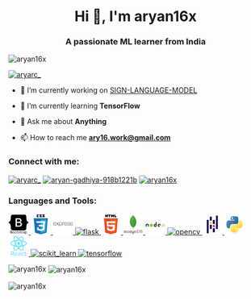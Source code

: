 <h1 align="center">Hi 👋, I'm aryan16x</h1>
<h3 align="center">A passionate ML learner from India</h3>

<p align="left"> <img src="https://komarev.com/ghpvc/?username=aryan16x&label=Profile%20views&color=0e75b6&style=flat" alt="aryan16x" /> </p>

<p align="left"> <a href="https://twitter.com/aryarc_" target="blank"><img src="https://img.shields.io/twitter/follow/aryarc_?logo=twitter&style=for-the-badge" alt="aryarc_" /></a> </p>

- 🔭 I’m currently working on [SIGN-LANGUAGE-MODEL](https://github.com/aryan16x/SIGN-LANGUAGE-DETECTION)

- 🌱 I’m currently learning **TensorFlow**

- 💬 Ask me about **Anything**

- 📫 How to reach me **ary16.work@gmail.com**

<h3 align="left">Connect with me:</h3>
<p align="left">
<a href="https://twitter.com/aryarc_" target="blank"><img align="center" src="https://raw.githubusercontent.com/rahuldkjain/github-profile-readme-generator/master/src/images/icons/Social/twitter.svg" alt="aryarc_" height="30" width="40" /></a>
<a href="https://linkedin.com/in/aryan-gadhiya-918b1221b" target="blank"><img align="center" src="https://raw.githubusercontent.com/rahuldkjain/github-profile-readme-generator/master/src/images/icons/Social/linked-in-alt.svg" alt="aryan-gadhiya-918b1221b" height="30" width="40" /></a>
<a href="https://instagram.com/aryan16x" target="blank"><img align="center" src="https://raw.githubusercontent.com/rahuldkjain/github-profile-readme-generator/master/src/images/icons/Social/instagram.svg" alt="aryan16x" height="30" width="40" /></a>
</p>

<h3 align="left">Languages and Tools:</h3>
<p align="left"> <a href="https://getbootstrap.com" target="_blank" rel="noreferrer"> <img src="https://raw.githubusercontent.com/devicons/devicon/master/icons/bootstrap/bootstrap-plain-wordmark.svg" alt="bootstrap" width="40" height="40"/> </a> <a href="https://www.w3schools.com/css/" target="_blank" rel="noreferrer"> <img src="https://raw.githubusercontent.com/devicons/devicon/master/icons/css3/css3-original-wordmark.svg" alt="css3" width="40" height="40"/> </a> <a href="https://expressjs.com" target="_blank" rel="noreferrer"> <img src="https://raw.githubusercontent.com/devicons/devicon/master/icons/express/express-original-wordmark.svg" alt="express" width="40" height="40"/> </a> <a href="https://flask.palletsprojects.com/" target="_blank" rel="noreferrer"> <img src="https://www.vectorlogo.zone/logos/pocoo_flask/pocoo_flask-icon.svg" alt="flask" width="40" height="40"/> </a> <a href="https://www.w3.org/html/" target="_blank" rel="noreferrer"> <img src="https://raw.githubusercontent.com/devicons/devicon/master/icons/html5/html5-original-wordmark.svg" alt="html5" width="40" height="40"/> </a> <a href="https://www.mongodb.com/" target="_blank" rel="noreferrer"> <img src="https://raw.githubusercontent.com/devicons/devicon/master/icons/mongodb/mongodb-original-wordmark.svg" alt="mongodb" width="40" height="40"/> </a> <a href="https://nodejs.org" target="_blank" rel="noreferrer"> <img src="https://raw.githubusercontent.com/devicons/devicon/master/icons/nodejs/nodejs-original-wordmark.svg" alt="nodejs" width="40" height="40"/> </a> <a href="https://opencv.org/" target="_blank" rel="noreferrer"> <img src="https://www.vectorlogo.zone/logos/opencv/opencv-icon.svg" alt="opencv" width="40" height="40"/> </a> <a href="https://pandas.pydata.org/" target="_blank" rel="noreferrer"> <img src="https://raw.githubusercontent.com/devicons/devicon/2ae2a900d2f041da66e950e4d48052658d850630/icons/pandas/pandas-original.svg" alt="pandas" width="40" height="40"/> </a> <a href="https://www.python.org" target="_blank" rel="noreferrer"> <img src="https://raw.githubusercontent.com/devicons/devicon/master/icons/python/python-original.svg" alt="python" width="40" height="40"/> </a> <a href="https://reactjs.org/" target="_blank" rel="noreferrer"> <img src="https://raw.githubusercontent.com/devicons/devicon/master/icons/react/react-original-wordmark.svg" alt="react" width="40" height="40"/> </a> <a href="https://scikit-learn.org/" target="_blank" rel="noreferrer"> <img src="https://upload.wikimedia.org/wikipedia/commons/0/05/Scikit_learn_logo_small.svg" alt="scikit_learn" width="40" height="40"/> </a> <a href="https://www.tensorflow.org" target="_blank" rel="noreferrer"> <img src="https://www.vectorlogo.zone/logos/tensorflow/tensorflow-icon.svg" alt="tensorflow" width="40" height="40"/> </a> </p>

<p><img align="left" src="https://github-readme-stats.vercel.app/api/top-langs?username=aryan16x&show_icons=true&locale=en&layout=compact" alt="aryan16x" /></p>

<p>&nbsp;<img align="center" src="https://github-readme-stats.vercel.app/api?username=aryan16x&show_icons=true&locale=en" alt="aryan16x" /></p>

<p><img align="center" src="https://github-readme-streak-stats.herokuapp.com/?user=aryan16x&" alt="aryan16x" /></p>
